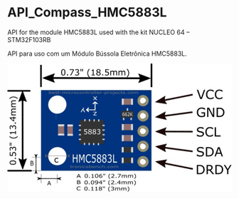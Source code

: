 # API_Compass_HMC5883L
API for the module HMC5883L used with the kit NUCLEO 64 – STM32F103RB

API para uso com um Módulo Bússola Eletrônica HMC5883L.


![alt text](https://github.com/TiagoELT/API_Compass_HMC5883L/blob/main/assets/image.jpg?raw=true)

